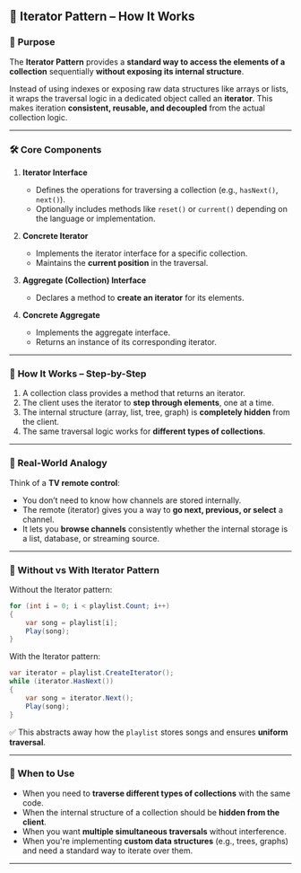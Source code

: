 ## 🔁 Iterator Pattern – How It Works

### 🧩 **Purpose**

The **Iterator Pattern** provides a **standard way to access the elements of a collection** sequentially **without exposing its internal structure**.

Instead of using indexes or exposing raw data structures like arrays or lists, it wraps the traversal logic in a dedicated object called an **iterator**. This makes iteration **consistent, reusable, and decoupled** from the actual collection logic.

---

### 🛠️ **Core Components**

1. **Iterator Interface**

    * Defines the operations for traversing a collection (e.g., `hasNext()`, `next()`).
    * Optionally includes methods like `reset()` or `current()` depending on the language or implementation.

2. **Concrete Iterator**

    * Implements the iterator interface for a specific collection.
    * Maintains the **current position** in the traversal.

3. **Aggregate (Collection) Interface**

    * Declares a method to **create an iterator** for its elements.

4. **Concrete Aggregate**

    * Implements the aggregate interface.
    * Returns an instance of its corresponding iterator.

---

### 🔄 **How It Works – Step-by-Step**

1. A collection class provides a method that returns an iterator.
2. The client uses the iterator to **step through elements**, one at a time.
3. The internal structure (array, list, tree, graph) is **completely hidden** from the client.
4. The same traversal logic works for **different types of collections**.

---

### 🧠 Real-World Analogy

Think of a **TV remote control**:

* You don’t need to know how channels are stored internally.
* The remote (iterator) gives you a way to **go next, previous, or select** a channel.
* It lets you **browse channels** consistently whether the internal storage is a list, database, or streaming source.

---

### 🔧 Without vs With Iterator Pattern

Without the Iterator pattern:

```csharp
for (int i = 0; i < playlist.Count; i++)
{
    var song = playlist[i];
    Play(song);
}
```

With the Iterator pattern:

```csharp
var iterator = playlist.CreateIterator();
while (iterator.HasNext())
{
    var song = iterator.Next();
    Play(song);
}
```

✅ This abstracts away how the `playlist` stores songs and ensures **uniform traversal**.

---

### 📌 When to Use

* When you need to **traverse different types of collections** with the same code.
* When the internal structure of a collection should be **hidden from the client**.
* When you want **multiple simultaneous traversals** without interference.
* When you're implementing **custom data structures** (e.g., trees, graphs) and need a standard way to iterate over them.

---